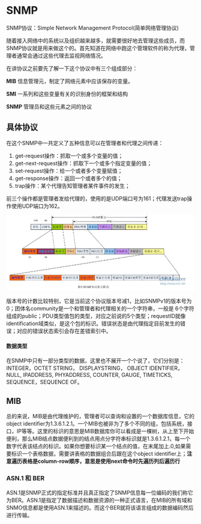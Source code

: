 # SNMP

SNMP协议：Simple Network Management Protocol(简单网络管理协议)

随着接入网络中的系统以及组织越来越多，就需要很好地去管理这些成员，而SNMP协议就是用来做这个的。首先知道在网络中跑这个管理软件的称为代理，管理者通常会通过这些代理去监视网络情况。

在讲协议之前要先了解一下这个协议中有三个组成部分：

**MIB** 信息管理元，制定了网络元素中应该保存的变量。

**SMI** 一系列和这些变量有关的识别身份的框架和结构

**SNMP** 管理员和这些元素之间的协议

## 具体协议

在这个SNMP中一共定义了五种信息可以在管理者和代理之间传递：

1. get-request操作：抓取一个或多个变量的值；
2. get-next-request操作：抓取下一个或多个指定变量的值；
3. set-request操作：给一个或者多个变量赋值；
4. get-response操作：返回一个或者多个的值；
5. trap操作：某个代理告知管理者某件事件的发生；

前三个操作都是管理者发给代理的，使用的是UDP端口号为161；代理发送trap操作使用UDP端口为162。

![SNMP1](../img/SNMP1.jpg)

版本号的计数比较特别，它是当前这个协议版本号减1，比如SNMPv1的版本号为0；团体名community是一个和管理者和代理相关的一个字符串，一般是 6个字符组成的public；PDU类型值包的类型，对应之前说的5个类型；requestID就像identification域类似，是这个包的标识。错误状态是由代理指定目前发生的错误；对应的错误状态索引会存在差错索引中。

#### 数据类型

在SNMP中只有一部分类型的数据，这里也不展开一个个说了，它们分别是：INTEGER，OCTET STRING， DISPLAYSTRING， OBJECT IDENTIFIER， NULL, IPADDRESS, PHYADDRESS, COUNTER, GAUGE, TIMETICKS, SEQUENCE，SEQUENCE OF。

## MIB

总的来说，MIB是由代理维护的，管理者可以查询和设置的一个数据库信息，它的object identifier为1.3.6.1.2.1。一个MIB也被非为了多个不同的组，包括系统，接口，IP等等。这里的标识的意思是MIB数据库你可以看成是一棵树，从上至下开始便利，那么MIB结点数据便利到的结点用点分字符串标识就是1.3.6.1.2.1，每一个数字代表该结点的标识。如果你想要标识某一个结点的值，在末尾加上.0,如果需要标识一个表格数据，需要讲表格的数据组合后跟在这个object identifier上；**注意遍历表格是column-row顺序，意思是使用next命令时先遍历列后遍历行**

### ASN.1 和 BER

ASN.1是SNMP正式的指定标准并且真正指定了SNMP信息每一位编码的我们称它为BER。ASN.1是指定了数据描述和数据资源的一种正式语言，在MIB的所有域和SNMO信息都是使用ASN.1来描述的。而这个BER就将该语言组成的数据编码然后进行传输。

